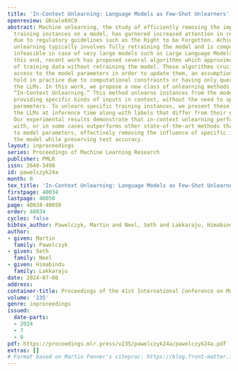 ```yaml
---
title: 'In-Context Unlearning: Language Models as Few-Shot Unlearners'
openreview: GKcwle8XC9
abstract: Machine unlearning, the study of efficiently removing the impact of specific
  training instances on a model, has garnered increased attention in recent years
  due to regulatory guidelines such as the Right to be Forgotten. Achieving precise
  unlearning typically involves fully retraining the model and is computationally
  infeasible in case of very large models such as Large Language Models (LLMs). To
  this end, recent work has proposed several algorithms which approximate the removal
  of training data without retraining the model. These algorithms crucially rely on
  access to the model parameters in order to update them, an assumption that may not
  hold in practice due to computational constraints or having only query access to
  the LLMs. In this work, we propose a new class of unlearning methods for LLMs called
  “In-Context Unlearning.” This method unlearns instances from the model by simply
  providing specific kinds of inputs in context, without the need to update model
  parameters. To unlearn specific training instances, we present these instances to
  the LLMs at inference time along with labels that differ from their ground truth.
  Our experimental results demonstrate that in-context unlearning performs on par
  with, or in some cases outperforms other state-of-the-art methods that require access
  to model parameters, effectively removing the influence of specific instances on
  the model while preserving test accuracy.
layout: inproceedings
series: Proceedings of Machine Learning Research
publisher: PMLR
issn: 2640-3498
id: pawelczyk24a
month: 0
tex_title: 'In-Context Unlearning: Language Models as Few-Shot Unlearners'
firstpage: 40034
lastpage: 40050
page: 40034-40050
order: 40034
cycles: false
bibtex_author: Pawelczyk, Martin and Neel, Seth and Lakkaraju, Himabindu
author:
- given: Martin
  family: Pawelczyk
- given: Seth
  family: Neel
- given: Himabindu
  family: Lakkaraju
date: 2024-07-08
address:
container-title: Proceedings of the 41st International Conference on Machine Learning
volume: '235'
genre: inproceedings
issued:
  date-parts:
  - 2024
  - 7
  - 8
pdf: https://proceedings.mlr.press/v235/pawelczyk24a/pawelczyk24a.pdf
extras: []
# Format based on Martin Fenner's citeproc: https://blog.front-matter.io/posts/citeproc-yaml-for-bibliographies/
---
```

